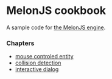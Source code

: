 # MelonJS cookbook
A sample code for [the MelonJS engine](http://melonjs.org/).

### Chapters
- [mouse controled entity](https://github.com/Kibo/melonjs-cookbook/tree/master/cookbook/mouseControlledEntity)
- [collision detection](#)
- [interactive dialog](#)




